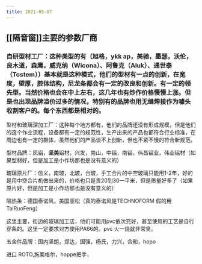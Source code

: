 ```yaml
---
title: 2021-05-07
---
```


## [[隔音窗]]主要的参数厂商
### 自研型材工厂：这种类型的有（旭格，ykk ap，美驰，墨瑟，沃伦，良木道，森鹰，威克纳（Wicona）、阿鲁克（Aluk）、通世泰（Tostem））基本就是这种模式，他们的型材有一点的创新，在宽度，壁厚，腔体结构，尼龙条都会有一定的改良和创新。有一定的领先型。当然价格也会在中上左右，这几年也有炒作价格慢慢上涨。但是也出现品牌溢价过多的情况，特别有的品牌也用无缝焊接作为噱头收割客户的。每个东西都是相对的。

型材和玻璃深加工厂：这种每个地方都有，他们的品牌还没有形成规模，但是他们的这个作业流程，设备都有一定的规范性，生产出来的产品也都符合行业标准，在周边也有一定的群体，虽然他们的产品谈不上创新，但也不紧不慢的符合新规范。

型材品牌：凤铝，**坚美**铝材，兴发，南山，中铝，南铝，伟昌铝业，伟业铝材（如果型材好，但是加工是小作坊那也是没有意义的）

玻璃原片厂：信义，南玻，北玻，台玻，手工合片的中空玻璃只能用1-2年，好的是用中空合片机做出来的，价格也只是贵20到30一平米，但是质量好多了（如果原片好，但是加工是小作坊那也是没有意义的）

隔热条：德国泰诺风，美国亚松（真的泰诺风是TECHNOFORM 假的用TaiRuoFeng）

这里主要，街边的玻璃加工店，他们可能用pvc依次充好，甚至使用的工艺是自行穿条的。这里一定要求对方使用PA66的。pvc 火一烧就非常臭。

五金件品牌：国内坚朗，郑达，国强，杨氏，力兴，合和，hopo

进口 ROTO,施莱格尔，hoppe把手，
